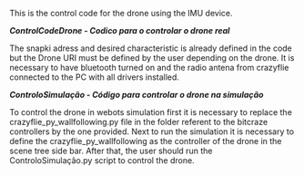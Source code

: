 This is the control code for the drone using the IMU device.



*****ControlCodeDrone - Codico para o controlar o drone real*****

The snapki adress and desired characteristic is already defined in the code but the Drone URI must be defined by the user depending on the drone.
It is necessary to have bluetooth turned on and the radio antena from crazyflie connected to the PC with all drivers installed.



*****ControloSimulação - Código para controlar o drone na simulação*****

To control the drone in webots simulation first it is necessary to replace the crazyflie_py_wallfollowing.py file in the folder referent to the bitcraze controllers by the one provided. Next to run the simulation it is necessary to define the crazyflie_py_wallfollowing as the controller of the drone in the scene tree side bar. After that, the user should run the ControloSimulação.py script to control the drone.
